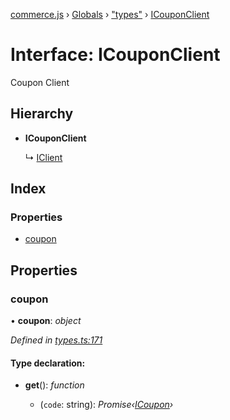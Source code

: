 [commerce.js](../README.md) › [Globals](../globals.md) › ["types"](../modules/_types_.md) › [ICouponClient](_types_.icouponclient.md)

# Interface: ICouponClient

Coupon Client

## Hierarchy

* **ICouponClient**

  ↳ [IClient](_types_.iclient.md)

## Index

### Properties

* [coupon](_types_.icouponclient.md#coupon)

## Properties

###  coupon

• **coupon**: *object*

*Defined in [types.ts:171](https://github.com/shopjs/commerce.js/blob/6cb235d/src/types.ts#L171)*

#### Type declaration:

* **get**(): *function*

  * (`code`: string): *Promise‹[ICoupon](_types_.icoupon.md)›*
